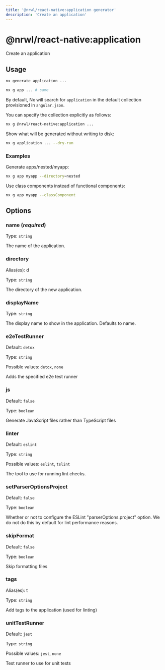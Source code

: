 ```yaml
---
title: '@nrwl/react-native:application generator'
description: 'Create an application'
---
```


# @nrwl/react-native:application

Create an application

## Usage

```bash
nx generate application ...
```

```bash
nx g app ... # same
```

By default, Nx will search for `application` in the default collection provisioned in `angular.json`.

You can specify the collection explicitly as follows:

```bash
nx g @nrwl/react-native:application ...
```

Show what will be generated without writing to disk:

```bash
nx g application ... --dry-run
```

### Examples

Generate apps/nested/myapp:

```bash
nx g app myapp --directory=nested
```

Use class components instead of functional components:

```bash
nx g app myapp --classComponent
```

## Options

### name (_**required**_)

Type: `string`

The name of the application.

### directory

Alias(es): d

Type: `string`

The directory of the new application.

### displayName

Type: `string`

The display name to show in the application. Defaults to name.

### e2eTestRunner

Default: `detox`

Type: `string`

Possible values: `detox`, `none`

Adds the specified e2e test runner

### js

Default: `false`

Type: `boolean`

Generate JavaScript files rather than TypeScript files

### linter

Default: `eslint`

Type: `string`

Possible values: `eslint`, `tslint`

The tool to use for running lint checks.

### setParserOptionsProject

Default: `false`

Type: `boolean`

Whether or not to configure the ESLint "parserOptions.project" option. We do not do this by default for lint performance reasons.

### skipFormat

Default: `false`

Type: `boolean`

Skip formatting files

### tags

Alias(es): t

Type: `string`

Add tags to the application (used for linting)

### unitTestRunner

Default: `jest`

Type: `string`

Possible values: `jest`, `none`

Test runner to use for unit tests
